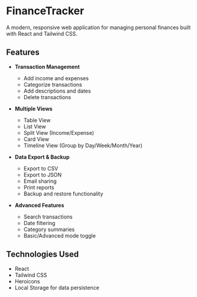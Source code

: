 # FinanceTracker

A modern, responsive web application for managing personal finances built with React and Tailwind CSS.

## Features

- **Transaction Management**

  - Add income and expenses
  - Categorize transactions
  - Add descriptions and dates
  - Delete transactions

- **Multiple Views**

  - Table View
  - List View
  - Split View (Income/Expense)
  - Card View
  - Timeline View (Group by Day/Week/Month/Year)

- **Data Export & Backup**

  - Export to CSV
  - Export to JSON
  - Email sharing
  - Print reports
  - Backup and restore functionality

- **Advanced Features**
  - Search transactions
  - Date filtering
  - Category summaries
  - Basic/Advanced mode toggle

## Technologies Used

- React
- Tailwind CSS
- Heroicons
- Local Storage for data persistence
